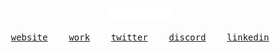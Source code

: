 <p align="center">
  <img src="assets/logo.svg" alt="Logo" width="100" />
</p>
<p align="center">
  <samp>
    <a target="_blank" href="https://azuradara.dev">website</a>
    &nbsp;&nbsp;
    <a target="_blank" href="https://github.com/azuradara?tab=repositories">work</a>
    &nbsp;&nbsp;
    <a target="_blank" href="https://twitter.com/azuradara">twitter</a>
    &nbsp;&nbsp;
    <a target="_blank" href="https://discord.com/users/888536587934236732">discord</a>
    &nbsp;&nbsp;
    <a target="_blank" href="https://linkedin.com/in/azuradara">linkedin</a>
  </samp>
</p>
